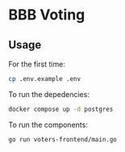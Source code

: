 # BBB Voting

## Usage
For the first time:
```bash
cp .env.example .env
```

To run the depedencies:
```bash
docker compose up -d postgres
```

To run the components:
```bash
go run voters-frontend/main.go
```